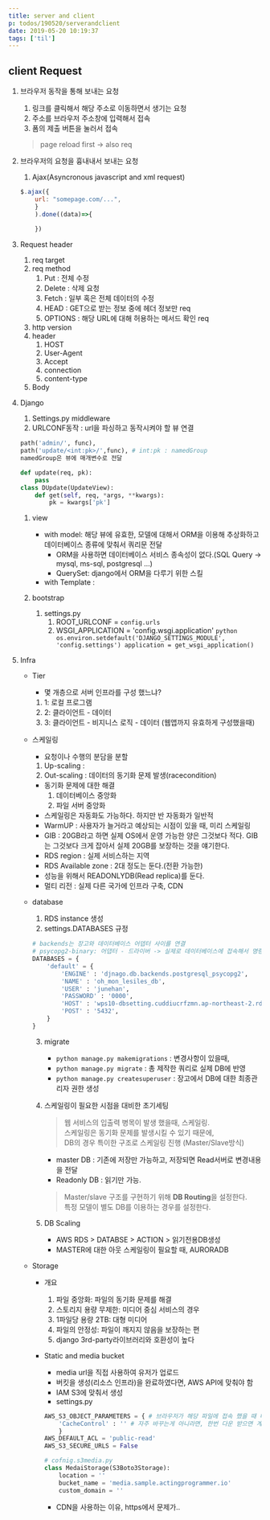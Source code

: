```yaml
---
title: server and client
p: todos/190520/serverandclient
date: 2019-05-20 10:19:37
tags: ['til']
---
```


## client Request
   1. 브라우저 동작을 통해 보내는 요청
      1. 링크를 클릭해서 해당 주소로 이동하면서 생기는 요청
      1. 주소를 브라우저 주소창에 입력해서 접속
      1. 폼의 제출 버튼을 눌러서 접속
      >  page reload first -> also req

   1. 브라우저의 요청을 흉내내서 보내는 요청
      1. Ajax(Asyncronous javascript and xml request)
        ```javascript
        $.ajax({
            url: "somepage.com/...",
            }
            ).done((data)=>{
            
            })
        ```

   1. Request header
      1. req target
      1. req method
         1. Put : 전체 수정
         1. Delete : 삭제 요청
         1. Fetch : 일부 혹은 전체 데이터의 수정
         1. HEAD : GET으로 받는 정보 중에 헤더 정보만 req
         1. OPTIONS : 해당 URL에 대해 허용하는 메서드 확인 req
      1. http version
      1. header
         1. HOST
         1. User-Agent
         1. Accept
         1. connection
         1. content-type
      1. Body
   
   1. Django
      1. Settings.py middleware
      1. URLCONF동작 : url을 파싱하고 동작시켜야 할 뷰 연결
        ```python
        path('admin/', func),
        path('update/<int:pk>/',func), # int:pk : namedGroup
        namedGroup은 뷰에 매개변수로 전달
        
        def update(req, pk):
            pass
        class DUpdate(UpdateView):
            def get(self, req, *args, **kwargs):
                pk = kwargs['pk']
        ```
      1. view
         -  with model: 해당 뷰에 유효한, 모델에 대해서 ORM을 이용해 추상화하고 데이터베이스 종류에 맞춰서 쿼리문 전달
            - ORM을 사용하면 데이터베이스 서비스 종속성이 없다.(SQL Query -> mysql, ms-sql, postgresql ...)
            - QuerySet: django에서 ORM을 다루기 위한 스킬
         - with Template : 
      
      1. bootstrap
         1. settings.py
            1. ROOT_URLCONF = `config.urls`
            1. WSGI_APPLICATION = 'config.wsgi.application'
    ```python
    os.environ.setdefault('DJANGO_SETTINGS_MODULE', 'config.settings')
    application = get_wsgi_application()
    ```
   1. Infra
      - Tier
         - 몇 개층으로 서버 인프라를 구성 했느냐?
         1. 1: 로컬 프로그램
         1. 2: 클라이언트 - 데이터
         1. 3: 클라이언트 - 비지니스 로직 - 데이터 (웹앱까지 유효하게 구성했을때)
      - 스케일링
         - 요청이나 수행의 분담을 분할
         1. Up-scaling : 
         1. Out-scaling : 데이터의 동기화 문제 발생(racecondition)
         - 동기화 문제에 대한 해결
            1. 데이터베이스 중앙화
            1. 파일 서버 중앙화
         - 스케일링은 자동화도 가능하다. 하지만 반 자동화가 일반적
         - WarmUP : 사용자가 늘거라고 예상되는 시점이 있을 때, 미리 스케일링
         - GIB : 20GB라고 하면 실제 OS에서 운영 가능한 양은 그것보다 적다. GIB는 그것보다 크게 잡아서 실제 20GB를 보장하는 것을 얘기한다.
         - RDS region : 실제 서비스하는 지역
         - RDS Available zone : 2대 정도는 둔다.(전환 가능한)
         - 성능을 위해서 READONLYDB(Read replica)를 둔다.
         - 멀티 리전 : 실제 다른 국가에 인프라 구축, CDN

      - database
         1. RDS instance 생성
         2. settings.DATABASES 규정
        ```python
        # backends는 장고와 데이터베이스 어뎁터 사이를 연결
        # psycopg2-binary: 어댑터 - 드라이버 -> 실제로 데이터베이스에 접속해서 명령을 수행
        DATABASES = {
            'default' = {
                'ENGINE' : 'djnago.db.backends.postgresql_psycopg2',
                'NAME' : 'oh_mon_lesiles_db',
                'USER' : 'junehan',
                'PASSWORD' : '0000',
                'HOST' : 'wps10-dbsetting.cuddiucrfzmn.ap-northeast-2.rds.amazonaws.com',
                'POST' : '5432',
            }
        }
        ```
         3. migrate
            - `python manage.py makemigrations` : 변경사항이 있을때, 
            - `python manage.py migrate` : 총 제작한 쿼리로 실제 DB에 반영
            - `python manage.py createsuperuser` : 장고에서 DB에 대한 최종관리자 권한 생성

         4. 스케일링이 필요한 시점을 대비한 초기세팅
            > 웹 서비스의 입출력 병목이 발생 했을때, 스케일링.  
             스케일링은 동기화 문제를 발생시킬 수 있기 때문에,  
             DB의 경우 특이한 구조로 스케일링 진행 (Master/Slave방식)
            - master DB : 기존에 저장만 가능하고, 저장되면 Read서버로 변경내용을 전달
            - Readonly DB : 읽기만 가능.  
  
            > Master/slave 구조를 구현하기 위해 **DB Routing**을 설정한다.  
            특정 모델이 별도 DB를 이용하는 경우를 설정한다.
            
        5. DB Scaling
           - AWS RDS > DATABSE > ACTION > 읽기전용DB생성
           - MASTER에 대한 아웃 스케일링이 필요할 때, AURORADB

      - Storage
         - 개요
            1. 파일 중앙화: 파일의 동기화 문제를 해결
            2. 스토리지 용량 무제한: 미디어 중심 서비스의 경우
            3. 1파일당 용량 2TB: 대형 미디어
            4. 파일의 안정성: 파일이 깨지지 않음을 보장하는 편
            5. django 3rd-party라이브러리와 호환성이 높다
            
         - Static and media bucket
            - media url을 직접 사용하여 유저가 업로드
            - 버킷을 생성(리소스 인프라)을 완료하였다면, AWS API에 맞춰야 함
            - IAM S3에 맞춰서 생성
            - settings.py
            ```python
            AWS_S3_OBJECT_PARAMETERS = { # 브라우저가 해당 파일에 접속 했을 때 나타나는 파라미터 값
                'CacheControl' : '' # 자주 바꾸는게 아니라면, 한번 다운 받으면 계속 유지되도록
                }
            AWS_DEFAULT_ACL = 'public-read'
            AWS_S3_SECURE_URLS = False
            ```
            ```python
            # cofnig.s3media.py
            class MedaiStorage(S3Boto3Storage):
                location = ''
                bucket_name = 'media.sample.actingprogrammer.io'
                custom_domain = ''
            ```
            - CDN을 사용하는 이유, https에서 문제가..

